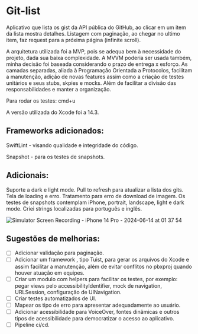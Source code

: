 # Git-list
Aplicativo que lista os gist da API pública do GitHub, ao clicar em um item da lista mostra detalhes. Listagem com paginação, ao chegar no ultimo item, faz request para a próxima página (infinite scroll).

A arquitetura utilizada foi a MVP, pois se adequa bem à necessidade do projeto, dada sua baixa complexidade. A MVVM poderia ser usada também, minha decisão foi baseada considerando o prazo de entrega x esforço. As camadas separadas,  aliada à  Programação Orientada a Protocolos, facilitam a manutenção, adição de novas features assim como a criação de testes unitários e seus stubs, skpies e mocks. Além de facilitar a divisão das responsabilidades e manter a organização.

Para rodar os testes: cmd+u

A versão utilizada do Xcode foi a 14.3.

## Frameworks adicionados:
SwiftLint - visando qualidade e integridade do código.

Snapshot - para os testes de snapshots.

## Adicionais:
Suporte a dark e light mode.
Pull to refresh para atualizar a lista dos gits.
Tela de loading e erro.
Tratamento para erro de download de imagem.
Os testes de snapshots contemplam iPhone, portrait, landscape, light e dark mode.
Criei strings localizadas para português e inglês.

![Simulator Screen Recording - iPhone 14 Pro - 2024-06-14 at 01 37 54](https://github.com/elensouza/git-list/assets/47696869/d9731e5b-2d10-414f-8061-408f10e6109d)


## Sugestões de melhorias:
- [ ] Adicionar validação para paginação.
- [ ] Adicionar um framework , tipo Tuist, para gerar os arquivos do Xcode e assim facilitar a manutenção, além de evitar conflitos no pbxproj quando houver atuação em equipes.
- [ ] Criar um modulo com helpers para facilitar os testes, por exemplo:  pegar views pelo accessibilityIdentifier, mock de navigation, URLSession, configuração de UINavigation.
- [ ] Criar testes automatizados de UI.
- [ ] Mapear os tipo de erro para apresentar adequadamente ao usuário.
- [ ] Adicionar acessibilidade para VoiceOver, fontes dinâmicas e outros tipos de acessibilidade para democratizar o acesso ao aplicativo.
- [ ] Pipeline ci/cd.
